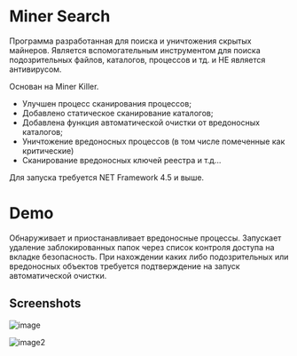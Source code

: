 # Miner Search

Программа разработанная для поиска и уничтожения скрытых майнеров.
Является вспомогательным инструментом для поиска подозрительных файлов, каталогов, процессов и тд. и НЕ является антивирусом. 

Основан на Miner Killer.

- Улучшен процесс сканирования процессов;
- Добавлено статическое сканирование каталогов;
- Добавлена функция автоматической очистки от вредоносных каталогов;
- Уничтожение вредоносных процессов (в том числе помеченные как критические)
- Сканирование вредоносных ключей реестра и т.д...

Для запуска требуется NET Framework 4.5 и выше.


# Demo

Обнаруживает и приостанавливает вредоносные процессы. Запускает удаление заблокированных папок через список контроля доступа на вкладке безопасность. При нахождении каких либо подозрительных или вредоносных объектов требуется подтверждение на запуск автоматической очистки.

## Screenshots

![image](https://user-images.githubusercontent.com/56220293/215475650-25d31515-d52a-485b-b194-7db63e0e9962.png)

![image2](https://user-images.githubusercontent.com/56220293/215356942-8080b05a-f324-4006-9864-6843923ff2be.png)
